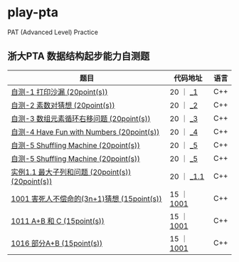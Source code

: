 # play-pta
PAT (Advanced Level) Practice

## 浙大PTA 数据结构起步能力自测题

题目 | 代码地址 | 语言
---- | --- | --- 
[自测-1 打印沙漏 (20point(s))](https://pintia.cn/problem-sets/17/problems/260) | 20 ｜ [_1](https://github.com/pipo-chen/play-pat/tree/master/data-structure/data-structure) | C++
[自测-2 素数对猜想 (20point(s))](https://pintia.cn/problem-sets/17/problems/261) | 20 ｜ [_2](https://github.com/pipo-chen/play-pat/tree/master/data-structure/_2) | C++
[自测-3 数组元素循环右移问题 (20point(s))](https://pintia.cn/problem-sets/17/problems/262) | 20 ｜ [_3](https://github.com/pipo-chen/play-pat/tree/master/data-structure/_3) | C++
[自测-4 Have Fun with Numbers (20point(s))](https://pintia.cn/problem-sets/17/problems/263) | 20 ｜ [_4](https://github.com/pipo-chen/play-pat/tree/master/data-structure/_4) | C++
[自测-5 Shuffling Machine (20point(s))](https://pintia.cn/problem-sets/17/problems/264) | 20 ｜ [_5](https://github.com/pipo-chen/play-pat/tree/master/data-structure/_5) | C++
[自测-5 Shuffling Machine (20point(s))](https://pintia.cn/problem-sets/17/problems/264) | 20 ｜ [_5](https://github.com/pipo-chen/play-pat/tree/master/data-structure/_5) | C++
[实例1.1 最大子列和问题 (20point(s)) (20point(s))](https://pintia.cn/problem-sets/434/problems/5404) | 20 ｜ [_1.1](https://github.com/pipo-chen/play-pat/tree/master/data-structure/1_1) | C++
[1001 害死人不偿命的(3n+1)猜想 (15point(s))](https://pintia.cn/problem-sets/994805260223102976/problems/994805325918486528) | 15 ｜ [1001](https://github.com/pipo-chen/play-pat/tree/master/data-structure/1001) | C++
[1011 A+B 和 C (15point(s))](https://pintia.cn/problem-sets/994805260223102976/problems/994805312417021952) | 15 ｜ [1001](https://github.com/pipo-chen/play-pat/tree/master/data-structure/1011) | C++
[1016 部分A+B (15point(s))](https://pintia.cn/problem-sets/994805260223102976/problems/994805306310115328) | 15 ｜ [1001](https://github.com/pipo-chen/play-pat/tree/master/data-structure/1016) | C++
